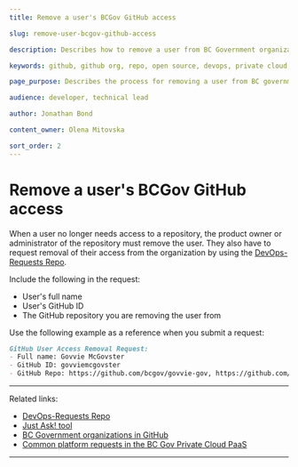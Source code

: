 ```yaml
---
title: Remove a user's BCGov GitHub access

slug: remove-user-bcgov-github-access

description: Describes how to remove a user from BC Government organizations in GitHub.

keywords: github, github org, repo, open source, devops, private cloud, openshift, github enterprise, access removal, remove access, user access

page_purpose: Describes the process for removing a user from BC government organizations in GitHub using the Just Ask! tool.

audience: developer, technical lead

author: Jonathan Bond

content_owner: Olena Mitovska

sort_order: 2
---
```


# Remove a user's BCGov GitHub access

When a user no longer needs access to a repository, the product owner or administrator of the repository must remove the user. They also have to request removal of their access from the organization by using the [DevOps-Requests Repo](https://github.com/BCDevOps/devops-requests).

Include the following in the request:

* User's full name
* User's GitHub ID
* The GitHub repository you are removing the user from

Use the following example as a reference when you submit a request:

```markdown
GitHub User Access Removal Request:
- Full name: Govvie McGovster
- GitHub ID: govviemcgovster
- GitHub Repo: https://github.com/bcgov/govvie-gov, https://github.com/bcgov/govviest-gov
```

---
Related links:

* [DevOps-Requests Repo](https://github.com/BCDevOps/devops-requests)
* [Just Ask! tool](https://just-ask.developer.gov.bc.ca/)
* [BC Government organizations in GitHub](bc-government-organizations-in-github.md)
* [Common platform requests in the BC Gov Private Cloud PaaS](https://cloud.gov.bc.ca/private-cloud/support-and-community/devops-requests-in-the-bc-gov-private-cloud-paas/)

---
